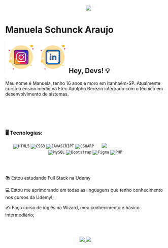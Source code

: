  <img align="right" width="250px" style="margin-top:-20px" src="https://github.com/ManuelaSchunck/Me/blob/main/Avatar.png?raw=true">


<div display="inline-block">
 
 <h1 align="left">Manuela Schunck Araujo</h1>
 
 <a href="https://instagram.com/manuela.schunck?igshid=OGQ5ZDc2ODk2ZA==">
    <img align="left" width="100px" src="https://github.com/ManuelaSchunck/ManuelaSchunck/blob/main/icons8-instagram-100.png?raw=true" alt="instagram" style="vertical-align:top;">
  </a> 
  <a href="https://www.linkedin.com/me?trk=p_mwlite_feed_updates-secondary_nav">
    <img align="left" width="100px" src="https://github.com/ManuelaSchunck/ManuelaSchunck/blob/main/icons8-linkedin-100.png?raw=true" alt="Linkedin" style="vertical-align:top;">
  </a>

 
 
 <br>
 <br>
 <br>
 
 ## Hey, Devs! 💡
 
 Meu nome é Manuela, tenho 16 anos e moro em Itanhaém-SP. Atualmente curso o ensino médio na Etec Adolpho Berezin integrado com o técnico em desenvolvimento de sistemas.
 
 <br>
 <br>

 <p align="center">

</p>
<br>
 
 ### 🖥️ Tecnologias: 
  <p align="center">
<img width="200px" align="right" src="C:\Users\user\Downloads\MicrosoftTeams-image.png">
<code><img width="40px" src="https://cdn.jsdelivr.net/gh/devicons/devicon/icons/html5/html5-original-wordmark.svg" title = "HTML5"/></code>
<code><img width="40px" src="https://cdn.jsdelivr.net/gh/devicons/devicon/icons/css3/css3-original-wordmark.svg" title = "CSS3"/></code>
<code><img width="40px" src="https://cdn.jsdelivr.net/gh/devicons/devicon/icons/javascript/javascript-original.svg" title = "JAVASCRIPT"/></code>
<code><img width="40px" src="https://cdn.jsdelivr.net/gh/devicons/devicon/icons/csharp/csharp-original.svg" title = "CSHARP"/></code>
<code><img width="40px" src="https://github.com/ManuelaSchunck/Me/blob/main/mysql.png?raw=true" title = "MySQL"/></code>
<code><img width="40px" src="https://github.com/ManuelaSchunck/Me/blob/main/bootstrap.png?raw=true" title = "Bootstrap"/></code>
<code><img width="40px" src="https://github.com/ManuelaSchunck/Me/blob/main/figma.png?raw=true" title = "Figma"/></code>
<code><img width="40px" src="https://github.com/ManuelaSchunck/Me/blob/main/php.png?raw=true" title = "PHP"/></code>
   </p>
<br><br>
<div display="inline-block">
 
 <p align="left">📚 Estou estudando Full Stack na Udemy</p>
 <p align="left">💻 Estou me aprimorando em todas as linguagens que tenho conhecimento nos cursos da Udemy!;</p>
 <p align="left">✍ Faço curso de inglês na Wizard, meu conhecimento é básico-intermediário;</p>

 
 <br>
 
 ##
<p align="center">
<a href="https://github.com/manuelaschunck">
  <img height="120em" src="https://github-readme-stats-eight-theta.vercel.app/api?username=manuelaschunck&show_icons=true&theme=synthwave&include_all_commits=true&count_private=true"/>
  <img height="120em" src="https://github-readme-stats-eight-theta.vercel.app/api/top-langs/?username=manuelaschunck&layout=compact&langs_count=8&theme=black"/>
</a>
</p>
 
</div>
